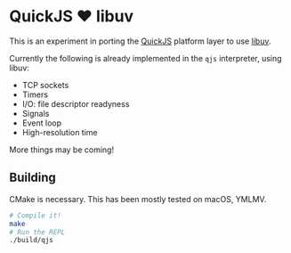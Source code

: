 
# QuickJS ❤️ libuv

This is an experiment in porting the [QuickJS] platform layer to use [libuv].

Currently the following is already implemented in the `qjs` interpreter, using libuv:

- TCP sockets
- Timers
- I/O: file descriptor readyness
- Signals
- Event loop
- High-resolution time

More things may be coming!

## Building

CMake is necessary. This has been mostly tested on macOS, YMLMV.

```bash
# Compile it!
make
# Run the REPL
./build/qjs
```

[QuickJS]: https://bellard.org/quickjs/
[libuv]: https://libuv.org/
